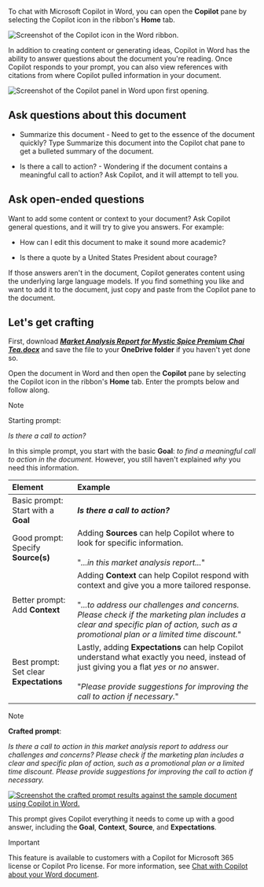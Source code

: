 
To chat with Microsoft Copilot in Word, you can open the **Copilot** pane by selecting the Copilot icon in the ribbon's **Home** tab. 

![Screenshot of the Copilot icon in the Word ribbon.](../media/copilot-ribbon-word.png)

In addition to creating content or generating ideas, Copilot in Word has the ability to answer questions about the document you're reading. Once Copilot responds to your prompt, you can also view references with citations from where Copilot pulled information in your document.

![Screenshot of the Copilot panel in Word upon first opening.](../media/copilot-pane-word.png)

## Ask questions about this document

- Summarize this document - Need to get to the essence of the document quickly? Type Summarize this document into the Copilot chat pane to get a bulleted summary of the document.

- Is there a call to action? - Wondering if the document contains a meaningful call to action? Ask Copilot, and it will attempt to tell you.

## Ask open-ended questions

Want to add some content or context to your document? Ask Copilot general questions, and it will try to give you answers. For example: 

- How can I edit this document to make it sound more academic?

- Is there a quote by a United States President about courage?

If those answers aren't in the document, Copilot generates content using the underlying large language models. If you find something you like and want to add it to the document, just copy and paste from the Copilot pane to the document.

## Let's get crafting

First, download **_[Market Analysis Report for Mystic Spice Premium Chai Tea.docx](https://go.microsoft.com/fwlink/?linkid=2268826)_** and save the file to your **OneDrive folder** if you haven't yet done so.

Open the document in Word and then open the **Copilot** pane by selecting the Copilot icon in the ribbon's **Home** tab. Enter the prompts below and follow along.

> [!NOTE]
> Starting prompt:
>
> _Is there a call to action?_

In this simple prompt, you start with the basic **Goal**: _to find a meaningful call to action in the document._ However, you still haven't explained _why_ you need this information.

| Element | Example |
| :------ | :------- |
| Basic prompt: <br>Start with a **Goal** | **_Is there a call to action?_** |
| Good prompt: <br>Specify **Source(s)** | Adding **Sources** can help Copilot where to look for specific information.<br><br>"_...in this market analysis report..._" |
| Better prompt: <br>Add **Context** | Adding **Context** can help Copilot respond with context and give you a more tailored response.<br><br>"_...to address our challenges and concerns. Please check if the marketing plan includes a clear and specific plan of action, such as a promotional plan or a limited time discount._" |
| Best prompt: <br>Set clear **Expectations** | Lastly, adding **Expectations** can help Copilot understand what exactly you need, instead of just giving you a flat _yes_ or _no_ answer.<br><br>"_Please provide suggestions for improving the call to action if necessary._" |

> [!NOTE]
> **Crafted prompt**:
>
> _Is there a call to action in this market analysis report to address our challenges and concerns? Please check if the marketing plan includes a clear and specific plan of action, such as a promotional plan or a limited time discount. Please provide suggestions for improving the call to action if necessary._

[![Screenshot the crafted prompt results against the sample document using Copilot in Word.](../media/copilot-prompt-results-word.png)](../media/copilot-prompt-results-word.png#lightbox)

This prompt gives Copilot everything it needs to come up with a good answer, including the **Goal**, **Context**, **Source**, and **Expectations**.

> [!IMPORTANT]
> This feature is available to customers with a Copilot for Microsoft 365 license or Copilot Pro license. For more information, see [Chat with Copilot about your Word document](https://support.microsoft.com/office/chat-with-copilot-about-your-word-document-4482c688-a495-4571-bfcd-4a9fc6608090).
